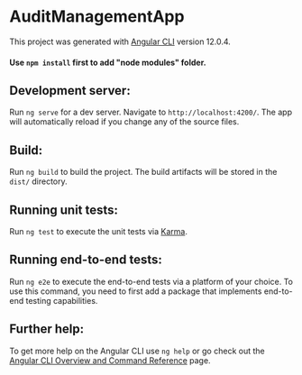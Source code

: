 # AuditManagementApp

This project was generated with [Angular CLI](https://github.com/angular/angular-cli) version 12.0.4.

#### Use `npm install` first to add "node modules" folder.

## Development server:

Run `ng serve` for a dev server. Navigate to `http://localhost:4200/`. The app will automatically reload if you change any of the source files.

## Build:

Run `ng build` to build the project. The build artifacts will be stored in the `dist/` directory.

## Running unit tests:

Run `ng test` to execute the unit tests via [Karma](https://karma-runner.github.io).

## Running end-to-end tests:

Run `ng e2e` to execute the end-to-end tests via a platform of your choice. To use this command, you need to first add a package that implements end-to-end testing capabilities.

## Further help:

To get more help on the Angular CLI use `ng help` or go check out the [Angular CLI Overview and Command Reference](https://angular.io/cli) page.
